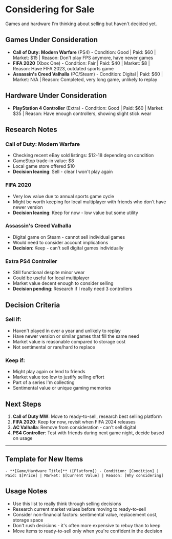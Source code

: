 # Considering for Sale

Games and hardware I'm thinking about selling but haven't decided yet.

## Games Under Consideration

- **Call of Duty: Modern Warfare** (PS4) - Condition: Good | Paid: $60 | Market: $15 | Reason: Don't play FPS anymore, have newer games
- **FIFA 2020** (Xbox One) - Condition: Fair | Paid: $40 | Market: $8 | Reason: Have FIFA 2023, outdated sports game
- **Assassin's Creed Valhalla** (PC/Steam) - Condition: Digital | Paid: $60 | Market: N/A | Reason: Completed, very long game, unlikely to replay

## Hardware Under Consideration

- **PlayStation 4 Controller** (Extra) - Condition: Good | Paid: $60 | Market: $35 | Reason: Have enough controllers, showing slight stick wear

## Research Notes

### Call of Duty: Modern Warfare
- Checking recent eBay sold listings: $12-18 depending on condition
- GameStop trade-in value: $8
- Local game store offered $10
- **Decision leaning**: Sell - clear I won't play again

### FIFA 2020  
- Very low value due to annual sports game cycle
- Might be worth keeping for local multiplayer with friends who don't have newer version
- **Decision leaning**: Keep for now - low value but some utility

### Assassin's Creed Valhalla
- Digital game on Steam - cannot sell individual games
- Would need to consider account implications
- **Decision**: Keep - can't sell digital games individually

### Extra PS4 Controller
- Still functional despite minor wear
- Could be useful for local multiplayer
- Market value decent enough to consider selling
- **Decision pending**: Research if I really need 3 controllers

## Decision Criteria

### Sell if:
- Haven't played in over a year and unlikely to replay
- Have newer version or similar games that fill the same need
- Market value is reasonable compared to storage cost
- Not sentimental or rare/hard to replace

### Keep if:
- Might play again or lend to friends
- Market value too low to justify selling effort
- Part of a series I'm collecting
- Sentimental value or unique gaming memories

## Next Steps

1. **Call of Duty MW**: Move to ready-to-sell, research best selling platform
2. **FIFA 2020**: Keep for now, revisit when FIFA 2024 releases  
3. **AC Valhalla**: Remove from consideration - can't sell digital
4. **PS4 Controller**: Test with friends during next game night, decide based on usage

---

## Template for New Items

```
- **[Game/Hardware Title]** ([Platform]) - Condition: [Condition] | Paid: $[Price] | Market: $[Current Value] | Reason: [Why considering]
```

## Usage Notes

- Use this list to really think through selling decisions
- Research current market values before moving to ready-to-sell
- Consider non-financial factors: sentimental value, replacement cost, storage space
- Don't rush decisions - it's often more expensive to rebuy than to keep
- Move items to ready-to-sell only when you're confident in the decision